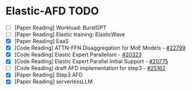 # Elastic-AFD TODO

- [ ] [Paper Reading] Workload: BurstGPT
- [ ] [Paper Reading] Elastic training: ElasticWave
- [x] [Paper Reading] EaaS
- [x] [Code Reading] ATTN-FFN Disaggregation for MoE Models - [#22799](https://github.com/vllm-project/vllm/issues/22799)
- [x] [Code Reading] Elastic Expert Parallelism - [#20323](https://github.com/vllm-project/vllm/issues/20323)
- [x] [Code Reading] Elastic Expert Parallel Initial Support - [#20775](https://github.com/vllm-project/vllm/pull/20775)
- [ ] [Code Reading] draft AFD implementation for step3 - [#25162](https://github.com/vllm-project/vllm/pull/25162)
- [x] [Paper Reading] Step3 AFD
- [x] [Paper Reading] serverlessLLM

